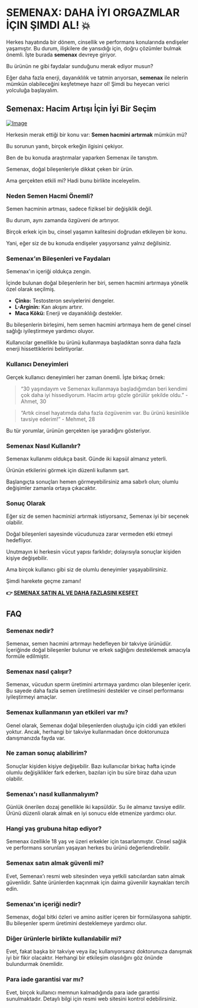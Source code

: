 # SEMENAX: DAHA İYI ORGAZMLAR İÇIN ŞIMDI AL! 💥

Herkes hayatında bir dönem, cinsellik ve performans konularında endişeler yaşamıştır. Bu durum, ilişkilere de yansıdığı için, doğru çözümler bulmak önemli. İşte burada **semenax** devreye giriyor. 

Bu ürünün ne gibi faydalar sunduğunu merak ediyor musun? 

Eğer daha fazla enerji, dayanıklılık ve tatmin arıyorsan, **semenax** ile nelerin mümkün olabileceğini keşfetmeye hazır ol! Şimdi bu heyecan verici yolculuğa başlayalım.

## Semenax: Hacim Artışı İçin İyi Bir Seçim

[![Image](https://www2.sellhealth.com/22/semenax_3_5.jpg)](https://gchaffi.com/3thGUvyX)

Herkesin merak ettiği bir konu var: **Semen hacmini artırmak** mümkün mü? 

Bu sorunun yanıtı, birçok erkeğin ilgisini çekiyor. 

Ben de bu konuda araştırmalar yaparken Semenax ile tanıştım.

Semenax, doğal bileşenleriyle dikkat çeken bir ürün. 

Ama gerçekten etkili mi? Hadi bunu birlikte inceleyelim.

### Neden Semen Hacmi Önemli?

Semen hacminin artması, sadece fiziksel bir değişiklik değil. 

Bu durum, aynı zamanda özgüveni de artırıyor. 

Birçok erkek için bu, cinsel yaşamın kalitesini doğrudan etkileyen bir konu.

Yani, eğer siz de bu konuda endişeler yaşıyorsanız yalnız değilsiniz.

### Semenax’ın Bileşenleri ve Faydaları

Semenax'ın içeriği oldukça zengin. 

İçinde bulunan doğal bileşenlerin her biri, semen hacmini artırmaya yönelik özel olarak seçilmiş. 

- **Çinko:** Testosteron seviyelerini dengeler.
- **L-Arginin:** Kan akışını artırır.
- **Maca Kökü:** Enerji ve dayanıklılığı destekler.
  
Bu bileşenlerin birleşimi, hem semen hacmini artırmaya hem de genel cinsel sağlığı iyileştirmeye yardımcı oluyor.

Kullanıcılar genellikle bu ürünü kullanmaya başladıktan sonra daha fazla enerji hissettiklerini belirtiyorlar.

### Kullanıcı Deneyimleri

Gerçek kullanıcı deneyimleri her zaman önemli. İşte birkaç örnek:

> “30 yaşındayım ve Semenax kullanmaya başladığımdan beri kendimi çok daha iyi hissediyorum. Hacim artışı gözle görülür şekilde oldu.” - Ahmet, 30

> “Artık cinsel hayatımda daha fazla özgüvenim var. Bu ürünü kesinlikle tavsiye ederim!” - Mehmet, 28

Bu tür yorumlar, ürünün gerçekten işe yaradığını gösteriyor.

### Semenax Nasıl Kullanılır?

Semenax kullanımı oldukça basit. Günde iki kapsül almanız yeterli. 

Ürünün etkilerini görmek için düzenli kullanım şart.

Başlangıçta sonuçları hemen görmeyebilirsiniz ama sabırlı olun; olumlu değişimler zamanla ortaya çıkacaktır.

### Sonuç Olarak

Eğer siz de semen hacminizi artırmak istiyorsanız, Semenax iyi bir seçenek olabilir. 

Doğal bileşenleri sayesinde vücudunuza zarar vermeden etki etmeyi hedefliyor.

Unutmayın ki herkesin vücut yapısı farklıdır; dolayısıyla sonuçlar kişiden kişiye değişebilir.

Ama birçok kullanıcı gibi siz de olumlu deneyimler yaşayabilirsiniz.

Şimdi harekete geçme zamanı!



**👉 [SEMENAX SATIN AL VE DAHA FAZLASINI KEŞFET](https://gchaffi.com/3thGUvyX)**

## FAQ

### Semenax nedir?  
Semenax, semen hacmini artırmayı hedefleyen bir takviye ürünüdür. İçeriğinde doğal bileşenler bulunur ve erkek sağlığını desteklemek amacıyla formüle edilmiştir.

### Semenax nasıl çalışır?  
Semenax, vücudun sperm üretimini artırmaya yardımcı olan bileşenler içerir. Bu sayede daha fazla semen üretilmesini destekler ve cinsel performansı iyileştirmeyi amaçlar.

### Semenax kullanmanın yan etkileri var mı?  
Genel olarak, Semenax doğal bileşenlerden oluştuğu için ciddi yan etkileri yoktur. Ancak, herhangi bir takviye kullanmadan önce doktorunuza danışmanızda fayda var.

### Ne zaman sonuç alabilirim?  
Sonuçlar kişiden kişiye değişebilir. Bazı kullanıcılar birkaç hafta içinde olumlu değişiklikler fark ederken, bazıları için bu süre biraz daha uzun olabilir.

### Semenax'ı nasıl kullanmalıyım?  
Günlük önerilen dozaj genellikle iki kapsüldür. Su ile almanız tavsiye edilir. Ürünü düzenli olarak almak en iyi sonucu elde etmenize yardımcı olur.

### Hangi yaş grubuna hitap ediyor?  
Semenax özellikle 18 yaş ve üzeri erkekler için tasarlanmıştır. Cinsel sağlık ve performans sorunları yaşayan herkes bu ürünü değerlendirebilir.

### Semenax satın almak güvenli mi?  
Evet, Semenax’ı resmi web sitesinden veya yetkili satıcılardan satın almak güvenlidir. Sahte ürünlerden kaçınmak için daima güvenilir kaynakları tercih edin.

### Semenax'ın içeriği nedir?  
Semenax, doğal bitki özleri ve amino asitler içeren bir formülasyona sahiptir. Bu bileşenler sperm üretimini desteklemeye yardımcı olur.

### Diğer ürünlerle birlikte kullanılabilir mi?  
Evet, fakat başka bir takviye veya ilaç kullanıyorsanız doktorunuza danışmak iyi bir fikir olacaktır. Herhangi bir etkileşim olasılığını göz önünde bulundurmak önemlidir.

### Para iade garantisi var mı?  
Evet, birçok kullanıcı memnun kalmadığında para iade garantisi sunulmaktadır. Detaylı bilgi için resmi web sitesini kontrol edebilirsiniz.